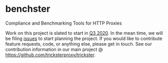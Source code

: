 # benchster
Compliance and Benchmarking Tools for HTTP Proxies

Work on this project is slated to start in [Q3 2020](https://github.com/tricksterproxy/trickster/blob/master/docs/roadmap.md). In the mean time, we will be filing [issues](https://github.com/tricksterproxy/benchster/issues) to start planning the project. If you would like to contribute feature requests, code, or anything else, please get in touch. See our contribution information in our main project @ <https://github.com/tricksterproxy/trickster>.
